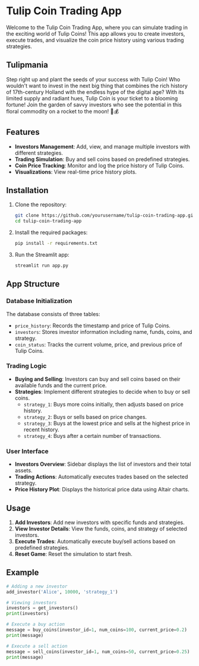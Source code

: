 # Tulip Coin Trading App

Welcome to the Tulip Coin Trading App, where you can simulate trading in the exciting world of Tulip Coins! This app allows you to create investors, execute trades, and visualize the coin price history using various trading strategies.

## Tulipmania
Step right up and plant the seeds of your success with Tulip Coin! Who wouldn't want to invest in the next big thing that combines the rich history of 17th-century Holland with the endless hype of the digital age? With its limited supply and radiant hues, Tulip Coin is your ticket to a blooming fortune! Join the garden of savvy investors who see the potential in this floral commodity on a rocket to the moon! 🌷💰

## Features

- **Investors Management**: Add, view, and manage multiple investors with different strategies.
- **Trading Simulation**: Buy and sell coins based on predefined strategies.
- **Coin Price Tracking**: Monitor and log the price history of Tulip Coins.
- **Visualizations**: View real-time price history plots.

## Installation

1. Clone the repository:
    ```sh
    git clone https://github.com/yourusername/tulip-coin-trading-app.git
    cd tulip-coin-trading-app
    ```

2. Install the required packages:
    ```sh
    pip install -r requirements.txt
    ```

3. Run the Streamlit app:
    ```sh
    streamlit run app.py
    ```

## App Structure

### Database Initialization
The database consists of three tables:
- `price_history`: Records the timestamp and price of Tulip Coins.
- `investors`: Stores investor information including name, funds, coins, and strategy.
- `coin_status`: Tracks the current volume, price, and previous price of Tulip Coins.

### Trading Logic
- **Buying and Selling**: Investors can buy and sell coins based on their available funds and the current price.
- **Strategies**: Implement different strategies to decide when to buy or sell coins.
  - `strategy_1`: Buys more coins initially, then adjusts based on price history.
  - `strategy_2`: Buys or sells based on price changes.
  - `strategy_3`: Buys at the lowest price and sells at the highest price in recent history.
  - `strategy_4`: Buys after a certain number of transactions.

### User Interface
- **Investors Overview**: Sidebar displays the list of investors and their total assets.
- **Trading Actions**: Automatically executes trades based on the selected strategy.
- **Price History Plot**: Displays the historical price data using Altair charts.

## Usage

1. **Add Investors**: Add new investors with specific funds and strategies.
2. **View Investor Details**: View the funds, coins, and strategy of selected investors.
3. **Execute Trades**: Automatically execute buy/sell actions based on predefined strategies.
4. **Reset Game**: Reset the simulation to start fresh.

## Example

```python
# Adding a new investor
add_investor('Alice', 10000, 'strategy_1')

# Viewing investors
investors = get_investors()
print(investors)

# Execute a buy action
message = buy_coins(investor_id=1, num_coins=100, current_price=0.2)
print(message)

# Execute a sell action
message = sell_coins(investor_id=1, num_coins=50, current_price=0.25)
print(message)
